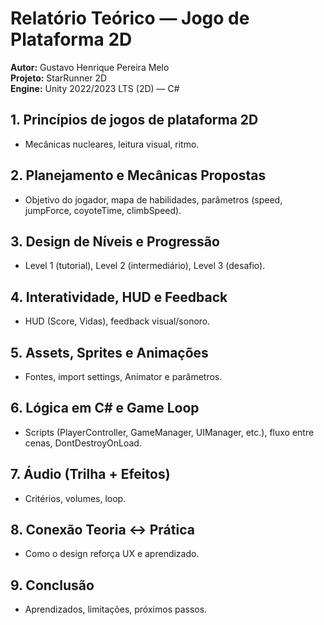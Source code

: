 # Relatório Teórico — Jogo de Plataforma 2D

**Autor:** Gustavo Henrique Pereira Melo  
**Projeto:** StarRunner 2D  
**Engine:** Unity 2022/2023 LTS (2D) — C#

## 1. Princípios de jogos de plataforma 2D
- Mecânicas nucleares, leitura visual, ritmo.

## 2. Planejamento e Mecânicas Propostas
- Objetivo do jogador, mapa de habilidades, parâmetros (speed, jumpForce, coyoteTime, climbSpeed).

## 3. Design de Níveis e Progressão
- Level 1 (tutorial), Level 2 (intermediário), Level 3 (desafio).

## 4. Interatividade, HUD e Feedback
- HUD (Score, Vidas), feedback visual/sonoro.

## 5. Assets, Sprites e Animações
- Fontes, import settings, Animator e parâmetros.

## 6. Lógica em C# e Game Loop
- Scripts (PlayerController, GameManager, UIManager, etc.), fluxo entre cenas, DontDestroyOnLoad.

## 7. Áudio (Trilha + Efeitos)
- Critérios, volumes, loop.

## 8. Conexão Teoria ↔ Prática
- Como o design reforça UX e aprendizado.

## 9. Conclusão
- Aprendizados, limitações, próximos passos.
